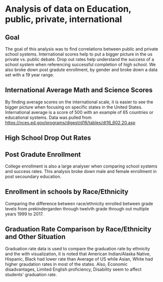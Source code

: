 # Analysis of data on Education, public, private, international

## Goal 
The goal of this analysis was to find correlations between public and private school systems. International scores help to put a bigger picture in the us private vs. public debate. Drop out rates help understand the success of a school system when referencing successful completion of high school. We also broke down post gradute enrollment, by gender and broke down a data set with a 19 year range. 

## International Average Math and Science Scores
By finding average scores on the international scale, it is easier to see the bigger picture when focusing on specific states in the United States. International average is a score of 500 with an example of 65 countries or educational systems. Data was pulled from https://nces.ed.gov/programs/digest/d16/tables/dt16_602.20.asp 

## High School Drop Out Rates

## Post Gradute Enrollment
College enrollment is also a large analyser when comparing school systems and success rates. This analysis broke down male and female enrollment in post secoundary education. 

## Enrollment in schools by Race/Ethnicity 
Comparing the difference between race/ethnicity enrolled between grade levels from prekindergarden through twelvth grade through out multiple years 1999 to 2017.

## Graduation Rate Comparison by Race/Ethnicity and Other Situation
Graduation rate data is used to compare the graduation rate by ethnicity and the with visualization, it is noted that American Indian/Alaska Native, Hispanic, Black had lower rate than Average of US while Asian, White had higher graudation rates in most of the states. 
Also, Economic disadvantages, Limited English proficiency, Disability seem to affect students' graduation rate.
